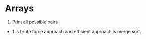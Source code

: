 # Arrays

1. [Print all possible pairs](https://www.geeksforgeeks.org/find-all-pairs-possible-from-the-given-array/)

- 1 is brute force approach and efficient approach is merge sort.
